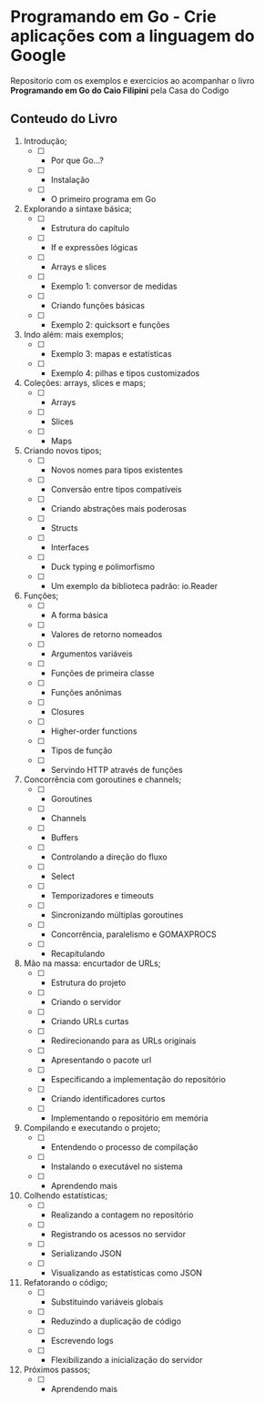 # Programando em Go - Crie aplicações com a linguagem do Google 
Repositorio com os exemplos e exercicios ao acompanhar o livro **Programando em Go do Caio Filipini** pela Casa do Codigo  
   
## Conteudo do Livro  

01. Introdução;
    - [ ] - Por que Go...?
    - [ ] - Instalação
    - [ ] - O primeiro programa em Go
02. Explorando a sintaxe básica;
    - [ ] - Estrutura do capítulo
    - [ ] - If e expressões lógicas
    - [ ] - Arrays e slices
    - [ ] - Exemplo 1: conversor de medidas
    - [ ] - Criando funções básicas
    - [ ] - Exemplo 2: quicksort e funções
03. Indo além: mais exemplos;
    - [ ] - Exemplo 3: mapas e estatísticas
    - [ ] - Exemplo 4: pilhas e tipos customizados
04. Coleções: arrays, slices e maps;
    - [ ] - Arrays
    - [ ] - Slices
    - [ ] - Maps
05. Criando novos tipos;
    - [ ] - Novos nomes para tipos existentes
    - [ ] - Conversão entre tipos compatíveis
    - [ ] - Criando abstrações mais poderosas
    - [ ] - Structs
    - [ ] - Interfaces
    - [ ] - Duck typing e polimorfismo
    - [ ] - Um exemplo da biblioteca padrão: io.Reader
06. Funções;
    - [ ] - A forma básica
    - [ ] - Valores de retorno nomeados
    - [ ] - Argumentos variáveis
    - [ ] - Funções de primeira classe
    - [ ] - Funções anônimas
    - [ ] - Closures
    - [ ] - Higher-order functions
    - [ ] - Tipos de função
    - [ ] - Servindo HTTP através de funções
07. Concorrência com goroutines e channels;
    - [ ] - Goroutines
    - [ ] - Channels
    - [ ] - Buffers
    - [ ] - Controlando a direção do fluxo
    - [ ] - Select
    - [ ] - Temporizadores e timeouts
    - [ ] - Sincronizando múltiplas goroutines
    - [ ] - Concorrência, paralelismo e GOMAXPROCS
    - [ ] - Recapitulando
08. Mão na massa: encurtador de URLs;
    - [ ] - Estrutura do projeto
    - [ ] - Criando o servidor
    - [ ] - Criando URLs curtas
    - [ ] - Redirecionando para as URLs originais
    - [ ] - Apresentando o pacote url
    - [ ] - Especificando a implementação do repositório
    - [ ] - Criando identificadores curtos
    - [ ] - Implementando o repositório em memória
09. Compilando e executando o projeto;
    - [ ] - Entendendo o processo de compilação
    - [ ] - Instalando o executável no sistema
    - [ ] - Aprendendo mais
10. Colhendo estatísticas;
    - [ ] - Realizando a contagem no repositório
    - [ ] - Registrando os acessos no servidor
    - [ ] - Serializando JSON
    - [ ] - Visualizando as estatísticas como JSON
11. Refatorando o código;
    - [ ] - Substituindo variáveis globais
    - [ ] - Reduzindo a duplicação de código
    - [ ] - Escrevendo logs
    - [ ] - Flexibilizando a inicialização do servidor
12. Próximos passos;
    - [ ] - Aprendendo mais
